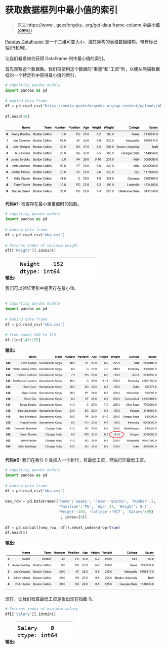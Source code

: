 # 获取数据框列中最小值的索引

> 原文:[https://www . geesforgeks . org/get-data frame-column 中最小值的索引/](https://www.geeksforgeeks.org/get-the-index-of-minimum-value-in-dataframe-column/)

[Pandas DataFrame](https://www.geeksforgeeks.org/python-pandas-dataframe/) 是一个二维可变大小、潜在异构的表格数据结构，带有标记轴(行和列)。

让我们看看如何获得 DataFrame 列中最小值的索引。

首先观察这个数据集。我们将使用这个数据的“重量”和“工资”列，以便从熊猫数据框的一个特定列中获得最小值的索引。

```py
# importing pandas module 
import pandas as pd 

# making data frame 
df = pd.read_csv("https://media.geeksforgeeks.org/wp-content/uploads/nba.csv") 

df.head(10)
```

![](img/226e9e8f64806663ac99a6ec9423a6c6.png)

**代码#1:** 检查存在最小重量值时的指数。

```py
# importing pandas module 
import pandas as pd 

# making data frame 
df = pd.read_csv("nba.csv")

# Returns index of minimum weight
df[['Weight']].idxmin()
```

**输出:**
![](img/76edf08c541dd2a10db06d01012215a0.png)

我们可以验证索引中是否存在最小值。

```py

# importing pandas module 
import pandas as pd 

# making data frame 
df = pd.read_csv("nba.csv")

# from index 140 to 154
df.iloc[140:155]
```

**输出:**
![](img/e93691d2dc5297f26ad5bb1f07202449.png)

**代码#2:** 我们在索引 0 处插入一个新行，有最低工资，然后打印最低工资。

```py
# importing pandas module 
import pandas as pd 

# making data frame 
df = pd.read_csv("nba.csv")

new_row = pd.DataFrame({'Name':'Geeks', 'Team':'Boston', 'Number':3,
                        'Position':'PG', 'Age':33, 'Height':'6-2',
                        'Weight':189, 'College':'MIT', 'Salary':99}
                         , index=[0])

df = pd.concat([new_row, df]).reset_index(drop=True)
df.head(5)
```

**输出:**
![](img/eee83d1eb0f8e36c768b1b28fe6392f0.png)

现在，让我们检查最低工资是否出现在指数 0。

```py
# Returns index of minimum salary
df[['Salary']].idxmin()
```

**输出:**
![](img/04a73ecd92ac7c083542c0c807a91944.png)